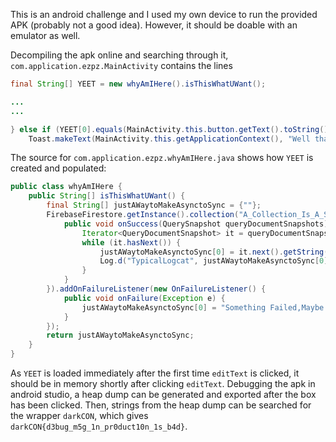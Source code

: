 This is an android challenge and I used my own device to run the provided APK (probably not a good idea). However, it should be doable with an emulator as well.

Decompiling the apk online and searching through it, `com.application.ezpz.MainActivity` contains the lines

```java
final String[] YEET = new whyAmIHere().isThisWhatUWant();

...
...

} else if (YEET[0].equals(MainActivity.this.button.getText().toString())) {
    Toast.makeText(MainActivity.this.getApplicationContext(), "Well thats the  Correct Flag", 0).show();
```

The source for `com.application.ezpz.whyAmIHere.java` shows how `YEET` is created and populated:

```java
public class whyAmIHere {
    public String[] isThisWhatUWant() {
        final String[] justAWaytoMakeAsynctoSync = {""};
        FirebaseFirestore.getInstance().collection("A_Collection_Is_A_Set_Of_Data").get().addOnSuccessListener(new OnSuccessListener<QuerySnapshot>() {
            public void onSuccess(QuerySnapshot queryDocumentSnapshots) {
                Iterator<QueryDocumentSnapshot> it = queryDocumentSnapshots.iterator();
                while (it.hasNext()) {
                    justAWaytoMakeAsynctoSync[0] = it.next().getString("Points");
                    Log.d("TypicalLogcat", justAWaytoMakeAsynctoSync[0]);
                }
            }
        }).addOnFailureListener(new OnFailureListener() {
            public void onFailure(Exception e) {
                justAWaytoMakeAsynctoSync[0] = "Something Failed,Maybe Contact Author?";
            }
        });
        return justAWaytoMakeAsynctoSync;
    }
}
```

As `YEET` is loaded immediately after the first time `editText` is clicked, it should be in memory shortly after clicking `editText`. Debugging the apk in android studio, a heap dump can be generated and exported after the box has been clicked. Then, strings from the heap dump can be searched for the wrapper `darkCON`, which gives `darkCON{d3bug_m5g_1n_pr0duct10n_1s_b4d}`.
